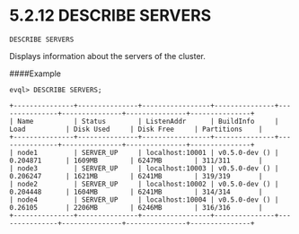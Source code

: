 5.2.12 DESCRIBE SERVERS
===============================

    DESCRIBE SERVERS



Displays information about the servers of the cluster.


####Example

    evql> DESCRIBE SERVERS;

    +---------------+---------------+-----------------+---------------+---------------+---------------+---------------+---------------+
    | Name          | Status        | ListenAddr      | BuildInfo     | Load          | Disk Used     | Disk Free     | Partitions    |
    +---------------+---------------+-----------------+---------------+---------------+---------------+---------------+---------------+
    | node1         | SERVER_UP     | localhost:10001 | v0.5.0-dev () | 0.204871      | 1609MB        | 6247MB        | 311/311       |
    | node3         | SERVER_UP     | localhost:10003 | v0.5.0-dev () | 0.206247      | 1621MB        | 6241MB        | 319/319       |
    | node2         | SERVER_UP     | localhost:10002 | v0.5.0-dev () | 0.204448      | 1604MB        | 6241MB        | 314/314       |
    | node4         | SERVER_UP     | localhost:10004 | v0.5.0-dev () | 0.26105       | 2206MB        | 6246MB        | 316/316       |
    +---------------+---------------+-----------------+---------------+---------------+---------------+---------------+---------------+

